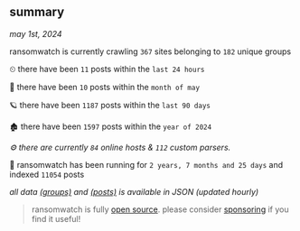 
## summary
_may 1st, 2024_

ransomwatch is currently crawling `367` sites belonging to `182` unique groups

⏲ there have been `11` posts within the `last 24 hours`

🦈 there have been `10` posts within the `month of may`

🪐 there have been `1187` posts within the `last 90 days`

🏚 there have been `1597` posts within the `year of 2024`

_⚙️ there are currently `84` online hosts & `112` custom parsers._

🦕 ransomwatch has been running for `2 years, 7 months and 25 days` and indexed `11054` posts

_all data  [(groups)](http://ransomwhat.telemetry.ltd/groups) and [(posts)](http://ransomwhat.telemetry.ltd/posts) is available in JSON (updated hourly)_

> ransomwatch is fully [open source](https://github.com/joshhighet/ransomwatch#ransomwatch--). please consider [sponsoring](https://github.com/sponsors/joshhighet) if you find it useful!
